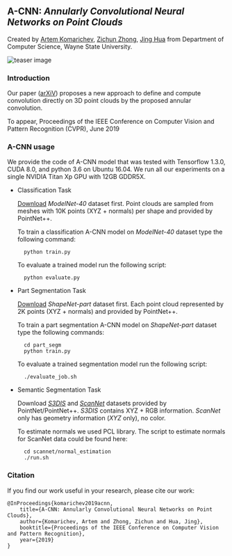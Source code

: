 ## A-CNN: *Annularly Convolutional Neural Networks on Point Clouds*
Created by <a href="https://github.com/artemkomarichev" target="_blank">Artem Komarichev</a>, <a href="http://www.cs.wayne.edu/zzhong/" target="_blank">Zichun Zhong</a>, <a href="http://www.cs.wayne.edu/~jinghua/" target="_blank">Jing Hua</a> from Department of Computer Science, Wayne State University.

![teaser image](https://github.com/artemkomarichev/a-cnn/blob/master/pics/teaser.png)

### Introduction

Our paper (<a href="https://arxiv.org/abs/1904.08017" target="_blank">arXiV</a>) proposes a new approach to define and compute convolution directly on 3D point clouds by the proposed annular convolution.

To appear, Proceedings of the IEEE Conference on Computer Vision and Pattern Recognition (CVPR), June 2019

### A-CNN usage

We provide the code of A-CNN model that was tested with Tensorflow 1.3.0, CUDA 8.0, and python 3.6 on Ubuntu 16.04. We run all our experiments on a single NVIDIA Titan Xp GPU with 12GB GDDR5X.

* Classification Task

   <a href="https://1drv.ms/u/s!ApbTjxa06z9CgQfKl99yUDHL_wHs">Download</a> *ModelNet-40* dataset first. Point clouds are sampled from meshes with 10K points (XYZ + normals) per shape and provided by PointNet++.
    
  To train a classification A-CNN model on *ModelNet-40* dataset type the following command:

        python train.py

  To evaluate a trained model run the following script:

        python evaluate.py

* Part Segmentation Task
  
    <a href="https://1drv.ms/u/s!ApbTjxa06z9CgQnl-Qm6KI3Ywbe1">Download</a> *ShapeNet-part* dataset first. Each point cloud represented by 2K points (XYZ + normals) and provided by PointNet++.

    To train a part segmentation A-CNN model on *ShapeNet-part* dataset type the following commands:

        cd part_segm
        python train.py

    To evaluate a trained segmentation model run the following script:

        ./evaluate_job.sh

* Semantic Segmentation Task

    Download <a href="http://buildingparser.stanford.edu/dataset.html">*S3DIS*</a> and <a href="https://shapenet.cs.stanford.edu/media/scannet_data_pointnet2.zip">*ScanNet*</a> datasets provided by PointNet/PointNet++. *S3DIS* contains XYZ + RGB information. *ScanNet* only has geometry information (*XYZ* only), no color.

    To estimate normals we used PCL library. The script to estimate normals for ScanNet data could be found here:

        cd scannet/normal_estimation
        ./run.sh

### Citation
If you find our work useful in your research, please cite our work:

    @InProceedings{komarichev2019acnn,
        title={A-CNN: Annularly Convolutional Neural Networks on Point Clouds},
        author={Komarichev, Artem and Zhong, Zichun and Hua, Jing},
        booktitle={Proceedings of the IEEE Conference on Computer Vision and Pattern Recognition},
        year={2019}
    }